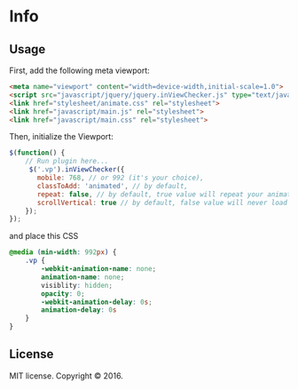 # Info

## Usage
First, add the following meta viewport:
```html
<meta name="viewport" content="width=device-width,initial-scale=1.0">
<script src="javascript/jquery/jquery.inViewChecker.js" type="text/javascript"></script>
<link href="stylesheet/animate.css" rel="stylesheet">
<link href="javascript/main.js" rel="stylesheet">
<link href="javascript/main.css" rel="stylesheet">
```
Then, initialize the Viewport:
```js
$(function() {
	// Run plugin here...
	 $('.vp').inViewChecker({
	   mobile: 768, // or 992 (it's your choice),
	   classToAdd: 'animated', // by default,
	   repeat: false, // by default, true value will repeat your animation
	   scrollVertical: true // by default, false value will never load animation when scroll from bottom to top
	});
});
```

and place this CSS 
```css
@media (min-width: 992px) {
	.vp {
		-webkit-animation-name: none;
		animation-name: none;
		visiblity: hidden;
		opacity: 0;
		-webkit-animation-delay: 0s; 
		animation-delay: 0s
	}
}
```
## License

MIT license. Copyright © 2016.